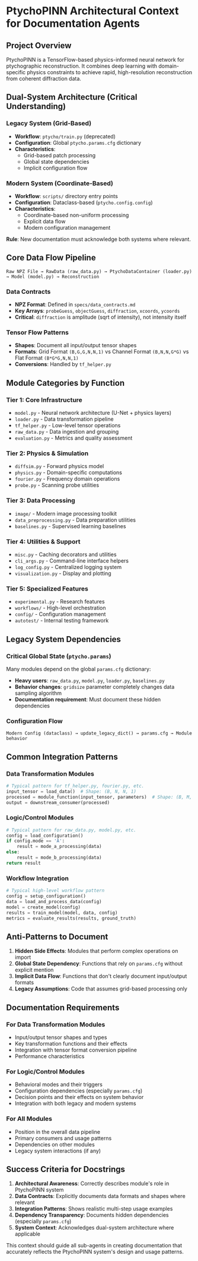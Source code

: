 # PtychoPINN Architectural Context for Documentation Agents

## Project Overview
PtychoPINN is a TensorFlow-based physics-informed neural network for ptychographic reconstruction. It combines deep learning with domain-specific physics constraints to achieve rapid, high-resolution reconstruction from coherent diffraction data.

## Dual-System Architecture (Critical Understanding)

### Legacy System (Grid-Based)
- **Workflow**: `ptycho/train.py` (deprecated)
- **Configuration**: Global `ptycho.params.cfg` dictionary
- **Characteristics**: 
  - Grid-based patch processing
  - Global state dependencies
  - Implicit configuration flow

### Modern System (Coordinate-Based) 
- **Workflow**: `scripts/` directory entry points
- **Configuration**: Dataclass-based (`ptycho.config.config`)
- **Characteristics**:
  - Coordinate-based non-uniform processing
  - Explicit data flow
  - Modern configuration management

**Rule**: New documentation must acknowledge both systems where relevant.

## Core Data Flow Pipeline

```
Raw NPZ File → RawData (raw_data.py) → PtychoDataContainer (loader.py) → Model (model.py) → Reconstruction
```

### Data Contracts
- **NPZ Format**: Defined in `specs/data_contracts.md`
- **Key Arrays**: `probeGuess`, `objectGuess`, `diffraction`, `xcoords`, `ycoords`
- **Critical**: `diffraction` is amplitude (sqrt of intensity), not intensity itself

### Tensor Flow Patterns
- **Shapes**: Document all input/output tensor shapes
- **Formats**: Grid Format `(B,G,G,N,N,1)` vs Channel Format `(B,N,N,G*G)` vs Flat Format `(B*G*G,N,N,1)`
- **Conversions**: Handled by `tf_helper.py`

## Module Categories by Function

### Tier 1: Core Infrastructure
- `model.py` - Neural network architecture (U-Net + physics layers)
- `loader.py` - Data transformation pipeline  
- `tf_helper.py` - Low-level tensor operations
- `raw_data.py` - Data ingestion and grouping
- `evaluation.py` - Metrics and quality assessment

### Tier 2: Physics & Simulation  
- `diffsim.py` - Forward physics model
- `physics.py` - Domain-specific computations
- `fourier.py` - Frequency domain operations
- `probe.py` - Scanning probe utilities

### Tier 3: Data Processing
- `image/` - Modern image processing toolkit
- `data_preprocessing.py` - Data preparation utilities
- `baselines.py` - Supervised learning baselines

### Tier 4: Utilities & Support
- `misc.py` - Caching decorators and utilities
- `cli_args.py` - Command-line interface helpers
- `log_config.py` - Centralized logging system
- `visualization.py` - Display and plotting

### Tier 5: Specialized Features
- `experimental.py` - Research features
- `workflows/` - High-level orchestration
- `config/` - Configuration management
- `autotest/` - Internal testing framework

## Legacy System Dependencies

### Critical Global State (`ptycho.params`)
Many modules depend on the global `params.cfg` dictionary:
- **Heavy users**: `raw_data.py`, `model.py`, `loader.py`, `baselines.py`
- **Behavior changes**: `gridsize` parameter completely changes data sampling algorithm
- **Documentation requirement**: Must document these hidden dependencies

### Configuration Flow
```
Modern Config (dataclass) → update_legacy_dict() → params.cfg → Module behavior
```

## Common Integration Patterns

### Data Transformation Modules
```python
# Typical pattern for tf_helper.py, fourier.py, etc.
input_tensor = load_data()  # Shape: (B, N, N, 1)
processed = module_function(input_tensor, parameters)  # Shape: (B, M, M, C)
output = downstream_consumer(processed)
```

### Logic/Control Modules  
```python
# Typical pattern for raw_data.py, model.py, etc.
config = load_configuration()
if config.mode == 'A':
    result = mode_a_processing(data)
else:
    result = mode_b_processing(data)
return result
```

### Workflow Integration
```python
# Typical high-level workflow pattern
config = setup_configuration()
data = load_and_process_data(config)
model = create_model(config)
results = train_model(model, data, config)
metrics = evaluate_results(results, ground_truth)
```

## Anti-Patterns to Document

1. **Hidden Side Effects**: Modules that perform complex operations on import
2. **Global State Dependency**: Functions that rely on `params.cfg` without explicit mention
3. **Implicit Data Flow**: Functions that don't clearly document input/output formats
4. **Legacy Assumptions**: Code that assumes grid-based processing only

## Documentation Requirements

### For Data Transformation Modules
- Input/output tensor shapes and types
- Key transformation functions and their effects
- Integration with tensor format conversion pipeline
- Performance characteristics

### For Logic/Control Modules  
- Behavioral modes and their triggers
- Configuration dependencies (especially `params.cfg`)
- Decision points and their effects on system behavior
- Integration with both legacy and modern systems

### For All Modules
- Position in the overall data pipeline
- Primary consumers and usage patterns
- Dependencies on other modules
- Legacy system interactions (if any)

## Success Criteria for Docstrings

1. **Architectural Awareness**: Correctly describes module's role in PtychoPINN system
2. **Data Contracts**: Explicitly documents data formats and shapes where relevant
3. **Integration Patterns**: Shows realistic multi-step usage examples
4. **Dependency Transparency**: Documents hidden dependencies (especially `params.cfg`)
5. **System Context**: Acknowledges dual-system architecture where applicable

This context should guide all sub-agents in creating documentation that accurately reflects the PtychoPINN system's design and usage patterns.